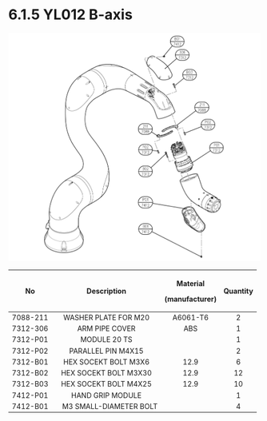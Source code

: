 # 6.1.5  YL012 B-axis

![](../../.gitbook/assets/image139.png)

|  **No**  |     **Description**     | <p><strong>Material</strong></p><p><strong>(manufacturer)</strong></p> | **Quantity** |
| :------: | :---------------------: | :--------------------------------------------------------------------: | :----------: |
| 7088-211 |   WASHER PLATE FOR M20  |                                A6061-T6                                |       2      |
| 7312-306 |      ARM PIPE COVER     |                                   ABS                                  |       1      |
| 7312-P01 |       MODULE 20 TS      |                                                                        |       1      |
| 7312-P02 |    PARALLEL PIN M4X15   |                                                                        |       2      |
| 7312-B01 |   HEX SOCEKT BOLT M3X6  |                                  12.9                                  |       6      |
| 7312-B02 |  HEX SOCEKT BOLT M3X30  |                                  12.9                                  |      12      |
| 7312-B03 |  HEX SOCEKT BOLT M4X25  |                                  12.9                                  |      10      |
| 7412-P01 |     HAND GRIP MODULE    |                                                                        |       1      |
| 7412-B01 | 　M3 SMALL-DIAMETER BOLT |                                                                        |       4      |
